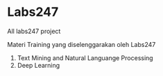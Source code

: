 # Labs247
All labs247 project

Materi Training yang diselenggarakan oleh Labs247
1. Text Mining and Natural Languange Processing
2. Deep Learning
